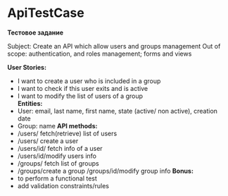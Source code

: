 ApiTestCase
===========

<b>Тестовое задание</b>

Subject: Create an API which allow users and groups management
Out of scope: authentication, and roles management; forms and views

<b>User Stories:</b>
- I want to create a user who is included in a group
- I want to check if this user exits and is active
- I want to modify the list of users of a group<br/>
<b>Entities:</b>
- User: email, last name, first name, state (active/ non active), creation date
- Group: name
<b>API methods:</b>
- /users/ fetch(retrieve) list of users
- /users/ create a user
- /users/id/ fetch info of a user
- /users/id/modify users info
- /groups/ fetch list of groups
- /groups/create a group
/groups/id/modify group info
<b>Bonus:</b>
- to perform a functional test
- add validation constraints/rules
